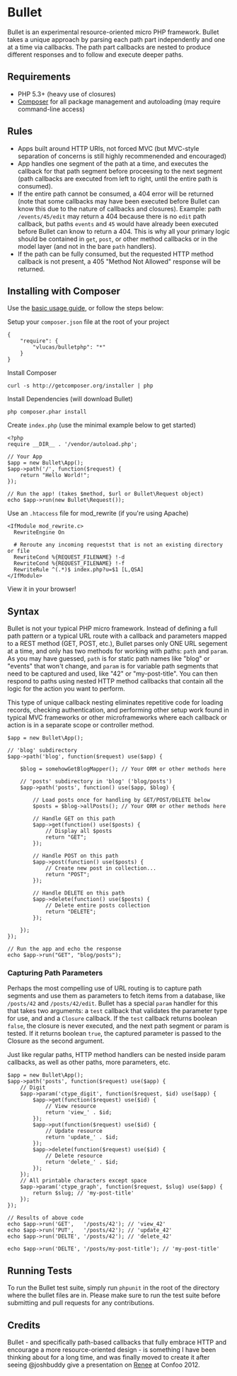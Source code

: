 Bullet
======

Bullet is an experimental resource-oriented micro PHP framework. Bullet
takes a unique approach by parsing each path part independently and one
at a time via callbacks. The path part callbacks are nested to produce
different responses and to follow and execute deeper paths.

Requirements
------------

 * PHP 5.3+ (heavy use of closures)
 * [Composer](http://getcomposer.org) for all package management and
   autoloading (may require command-line access)

Rules 
-----

 * Apps built around HTTP URIs, not forced MVC (but MVC-style separation
   of concerns is still highly recommenended and encouraged)
 * App handles one segment of the path at a time, and executes the
   callback for that path segment before proceesing to the next segment 
   (path callbacks are executed from left to right, until the entire path
   is consumed).
 * If the entire path cannot be consumed, a 404 error will be returned
   (note that some callbacks may have been executed before Bullet can
   know this due to the nature of callbacks and closures). Example: path
   `/events/45/edit` may return a 404 because there is no `edit` path
   callback, but paths `events` and `45` would have already been executed
   before Bullet can know to return a 404. This is why all your primary
   logic should be contained in `get`, `post`, or other method callbacks
   or in the model layer (and not in the bare `path` handlers).
 * If the path can be fully consumed, but the requested HTTP method
   callback is not present, a 405 "Method Not Allowed" response will be
   returned.

Installing with Composer
-----
Use the [basic usage guide](http://getcomposer.org/doc/01-basic-usage.md),
or follow the steps below:

Setup your `composer.json` file at the root of your project
```
{
    "require": {
        "vlucas/bulletphp": "*"
    }
}
```

Install Composer
```
curl -s http://getcomposer.org/installer | php
```

Install Dependencies (will download Bullet)
```
php composer.phar install
```

Create `index.php` (use the minimal example below to get started)
```
<?php
require __DIR__ . '/vendor/autoload.php';

// Your App
$app = new Bullet\App();
$app->path('/', function($request) {
    return "Hello World!";
});

// Run the app! (takes $method, $url or Bullet\Request object)
echo $app->run(new Bullet\Request());
```

Use an `.htaccess` file for mod_rewrite (if you're using Apache)
```
<IfModule mod_rewrite.c>
  RewriteEngine On

  # Reroute any incoming requestst that is not an existing directory or file
  RewriteCond %{REQUEST_FILENAME} !-d
  RewriteCond %{REQUEST_FILENAME} !-f
  RewriteRule ^(.*)$ index.php?u=$1 [L,QSA]
</IfModule>
```

View it in your browser!

Syntax
------

Bullet is not your typical PHP micro framework. Instead of defining a full
path pattern or a typical URL route with a callback and parameters mapped
to a REST method (GET, POST, etc.), Bullet parses only ONE URL segement
at a time, and only has two methods for working with paths: `path` and
`param`. As you may have guessed, `path` is for static path names like
"blog" or "events" that won't change, and `param` is for variable path
segments that need to be captured and used, like "42" or "my-post-title".
You can then respond to paths using nested HTTP method callbacks that
contain all the logic for the action you want to perform.

This type of unique callback nesting eliminates repetitive code for
loading records, checking authentication, and performing other setup
work found in typical MVC frameworks or other microframeworks where each
callback or action is in a separate scope or controller method.

```
$app = new Bullet\App();

// 'blog' subdirectory
$app->path('blog', function($request) use($app) {
    
    $blog = somehowGetBlogMapper(); // Your ORM or other methods here

    // 'posts' subdirectory in 'blog' ('blog/posts')
    $app->path('posts', function() use($app, $blog) {

        // Load posts once for handling by GET/POST/DELETE below
        $posts = $blog->allPosts(); // Your ORM or other methods here

        // Handle GET on this path
        $app->get(function() use($posts) {
            // Display all $posts
            return "GET";
        });

        // Handle POST on this path
        $app->post(function() use($posts) {
            // Create new post in collection...
            return "POST";
        });

        // Handle DELETE on this path
        $app->delete(function() use($posts) {
            // Delete entire posts collection
            return "DELETE";
        });

    });
});

// Run the app and echo the response
echo $app->run("GET", "blog/posts");
```

### Capturing Path Parameters

Perhaps the most compelling use of URL routing is to capture path
segments and use them as parameters to fetch items from a database, like
`/posts/42` and `/posts/42/edit`. Bullet has a special `param` handler
for this that takes two arguments: a `test` callback that validates the
parameter type for use, and and a `Closure` callback. If the `test`
callback returns boolean `false`, the closure is never executed, and the
next path segment or param is tested. If it returns boolean `true`, the
captured parameter is passed to the Closure as the second argument.

Just like regular paths, HTTP method handlers can be nested inside param
callbacks, as well as other paths, more parameters, etc.

```
$app = new Bullet\App();
$app->path('posts', function($request) use($app) {
    // Digit
    $app->param('ctype_digit', function($request, $id) use($app) {
        $app->get(function($request) use($id) {
            // View resource
            return 'view_' . $id;
        });
        $app->put(function($request) use($id) {
            // Update resource
            return 'update_' . $id;
        });
        $app->delete(function($request) use($id) {
            // Delete resource
            return 'delete_' . $id;
        });
    });
    // All printable characters except space
    $app->param('ctype_graph', function($request, $slug) use($app) {
        return $slug; // 'my-post-title'
    });
});

// Results of above code
echo $app->run('GET',   '/posts/42'); // 'view_42'
echo $app->run('PUT',   '/posts/42'); // 'update_42'
echo $app->run('DELTE', '/posts/42'); // 'delete_42'

echo $app->run('DELTE', '/posts/my-post-title'); // 'my-post-title'
```

Running Tests
-------------

To run the Bullet test suite, simply run `phpunit` in the root of the
directory where the bullet files are in. Please make sure to run the
test suite before submitting and pull requests for any contributions.

Credits
-------

Bullet - and specifically path-based callbacks that fully embrace HTTP
and encourage a more resource-oriented design - is something I have been
thinking about for a long time, and was finally moved to create it after
seeing @joshbuddy give a presentation on [Renee](http://reneerb.com/) at
Confoo 2012.

